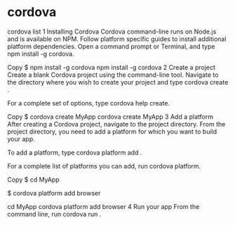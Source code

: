 # cordova
cordova  list
1 Installing Cordova
Cordova command-line runs on Node.js and is available on NPM. Follow platform specific guides to install additional platform dependencies. Open a command prompt or Terminal, and type npm install -g cordova.

Copy $ npm install -g cordova npm install -g cordova
2 Create a project
Create a blank Cordova project using the command-line tool. Navigate to the directory where you wish to create your project and type cordova create <path>.

For a complete set of options, type cordova help create.

Copy $ cordova create MyApp cordova create MyApp
3 Add a platform
After creating a Cordova project, navigate to the project directory. From the project directory, you need to add a platform for which you want to build your app.

To add a platform, type cordova platform add <platform name>.

For a complete list of platforms you can add, run cordova platform.

Copy
$ cd MyApp

$ cordova platform add browser

cd MyApp cordova platform add browser
4 Run your app
From the command line, run cordova run <platform name>.
